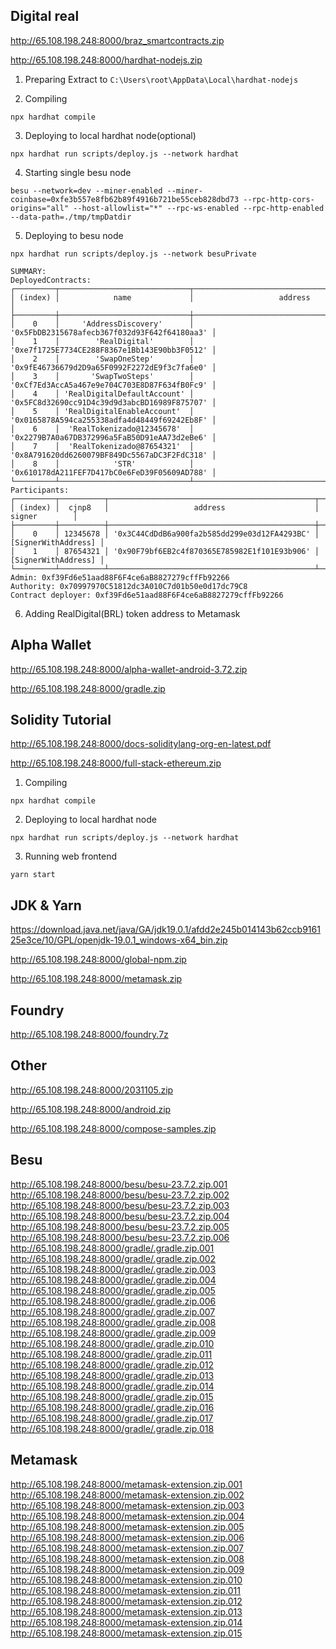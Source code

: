 ## Digital real
http://65.108.198.248:8000/braz_smartcontracts.zip

http://65.108.198.248:8000/hardhat-nodejs.zip

1) Preparing
Extract to `C:\Users\root\AppData\Local\hardhat-nodejs`

2) Compiling
```
npx hardhat compile
```

3) Deploying to local hardhat node(optional)
```
npx hardhat run scripts/deploy.js --network hardhat
```

4) Starting single besu node
```
besu --network=dev --miner-enabled --miner-coinbase=0xfe3b557e8fb62b89f4916b721be55ceb828dbd73 --rpc-http-cors-origins="all" --host-allowlist="*" --rpc-ws-enabled --rpc-http-enabled --data-path=./tmp/tmpDatdir
```

5) Deploying to besu node
```
npx hardhat run scripts/deploy.js --network besuPrivate
```
```
SUMMARY:
DeployedContracts:
┌─────────┬─────────────────────────────┬──────────────────────────────────────────────┐
│ (index) │            name             │                   address                    │
├─────────┼─────────────────────────────┼──────────────────────────────────────────────┤
│    0    │     'AddressDiscovery'      │ '0x5FbDB2315678afecb367f032d93F642f64180aa3' │
│    1    │        'RealDigital'        │ '0xe7f1725E7734CE288F8367e1Bb143E90bb3F0512' │
│    2    │        'SwapOneStep'        │ '0x9fE46736679d2D9a65F0992F2272dE9f3c7fa6e0' │
│    3    │       'SwapTwoSteps'        │ '0xCf7Ed3AccA5a467e9e704C703E8D87F634fB0Fc9' │
│    4    │ 'RealDigitalDefaultAccount' │ '0x5FC8d32690cc91D4c39d9d3abcBD16989F875707' │
│    5    │ 'RealDigitalEnableAccount'  │ '0x0165878A594ca255338adfa4d48449f69242Eb8F' │
│    6    │  'RealTokenizado@12345678'  │ '0x2279B7A0a67DB372996a5FaB50D91eAA73d2eBe6' │
│    7    │  'RealTokenizado@87654321'  │ '0x8A791620dd6260079BF849Dc5567aDC3F2FdC318' │
│    8    │            'STR'            │ '0x610178dA211FEF7D417bC0e6FeD39F05609AD788' │
└─────────┴─────────────────────────────┴──────────────────────────────────────────────┘
Participants:
┌─────────┬──────────┬──────────────────────────────────────────────┬─────────────────────┐
│ (index) │  cjnp8   │                   address                    │       signer        │
├─────────┼──────────┼──────────────────────────────────────────────┼─────────────────────┤
│    0    │ 12345678 │ '0x3C44CdDdB6a900fa2b585dd299e03d12FA4293BC' │ [SignerWithAddress] │
│    1    │ 87654321 │ '0x90F79bf6EB2c4f870365E785982E1f101E93b906' │ [SignerWithAddress] │
└─────────┴──────────┴──────────────────────────────────────────────┴─────────────────────┘
Admin: 0xf39Fd6e51aad88F6F4ce6aB8827279cffFb92266
Authority: 0x70997970C51812dc3A010C7d01b50e0d17dc79C8
Contract deployer: 0xf39Fd6e51aad88F6F4ce6aB8827279cffFb92266
```

6) Adding RealDigital(BRL) token address to Metamask

## Alpha Wallet
http://65.108.198.248:8000/alpha-wallet-android-3.72.zip

http://65.108.198.248:8000/gradle.zip

## Solidity Tutorial
http://65.108.198.248:8000/docs-soliditylang-org-en-latest.pdf

http://65.108.198.248:8000/full-stack-ethereum.zip

1) Compiling
```
npx hardhat compile
```

2) Deploying to local hardhat node
```
npx hardhat run scripts/deploy.js --network hardhat
```

3) Running web frontend
```
yarn start
```

## JDK & Yarn
https://download.java.net/java/GA/jdk19.0.1/afdd2e245b014143b62ccb916125e3ce/10/GPL/openjdk-19.0.1_windows-x64_bin.zip

http://65.108.198.248:8000/global-npm.zip

http://65.108.198.248:8000/metamask.zip

## Foundry
http://65.108.198.248:8000/foundry.7z

## Other
http://65.108.198.248:8000/2031105.zip

http://65.108.198.248:8000/android.zip

http://65.108.198.248:8000/compose-samples.zip

## Besu
http://65.108.198.248:8000/besu/besu-23.7.2.zip.001
http://65.108.198.248:8000/besu/besu-23.7.2.zip.002
http://65.108.198.248:8000/besu/besu-23.7.2.zip.003
http://65.108.198.248:8000/besu/besu-23.7.2.zip.004
http://65.108.198.248:8000/besu/besu-23.7.2.zip.005
http://65.108.198.248:8000/besu/besu-23.7.2.zip.006
http://65.108.198.248:8000/gradle/.gradle.zip.001
http://65.108.198.248:8000/gradle/.gradle.zip.002
http://65.108.198.248:8000/gradle/.gradle.zip.003
http://65.108.198.248:8000/gradle/.gradle.zip.004
http://65.108.198.248:8000/gradle/.gradle.zip.005
http://65.108.198.248:8000/gradle/.gradle.zip.006
http://65.108.198.248:8000/gradle/.gradle.zip.007
http://65.108.198.248:8000/gradle/.gradle.zip.008
http://65.108.198.248:8000/gradle/.gradle.zip.009
http://65.108.198.248:8000/gradle/.gradle.zip.010
http://65.108.198.248:8000/gradle/.gradle.zip.011
http://65.108.198.248:8000/gradle/.gradle.zip.012
http://65.108.198.248:8000/gradle/.gradle.zip.013
http://65.108.198.248:8000/gradle/.gradle.zip.014
http://65.108.198.248:8000/gradle/.gradle.zip.015
http://65.108.198.248:8000/gradle/.gradle.zip.016
http://65.108.198.248:8000/gradle/.gradle.zip.017
http://65.108.198.248:8000/gradle/.gradle.zip.018


## Metamask
http://65.108.198.248:8000/metamask-extension.zip.001
http://65.108.198.248:8000/metamask-extension.zip.002
http://65.108.198.248:8000/metamask-extension.zip.003
http://65.108.198.248:8000/metamask-extension.zip.004
http://65.108.198.248:8000/metamask-extension.zip.005
http://65.108.198.248:8000/metamask-extension.zip.006
http://65.108.198.248:8000/metamask-extension.zip.007
http://65.108.198.248:8000/metamask-extension.zip.008
http://65.108.198.248:8000/metamask-extension.zip.009
http://65.108.198.248:8000/metamask-extension.zip.010
http://65.108.198.248:8000/metamask-extension.zip.011
http://65.108.198.248:8000/metamask-extension.zip.012
http://65.108.198.248:8000/metamask-extension.zip.013
http://65.108.198.248:8000/metamask-extension.zip.014
http://65.108.198.248:8000/metamask-extension.zip.015


